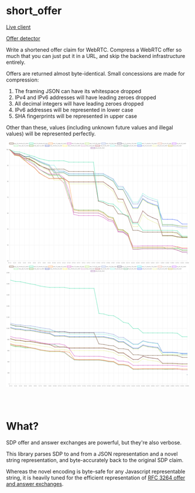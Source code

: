 # short_offer

[Live client](https://stonecypher.github.io/short_offer/)

[Offer detector](https://stonecypher.github.io/peer_detector/)

Write a shortened offer claim for WebRTC.  Compress a WebRTC offer so much that you can just put it in a URL, and skip the backend infrastructure entirely.

Offers are returned almost byte-identical.  Small concessions are made for compression:

1. The framing JSON can have its whitespace dropped
2. IPv4 and IPv6 addresses will have leading zeroes dropped
3. All decimal integers will have leading zeroes dropped
4. IPv6 addresses will be represented in lower case
5. SHA fingerprints will be represented in upper case

Other than these, values (including unknown future values and illegal values) will be represented perfectly.

<img src="/src/maintained_artifacts/stats_by_version_relative.png" width="500" />

<img src="/src/maintained_artifacts/stats_by_version_absolute.png" width="500" />



<br/><br/>

# What?

SDP offer and answer exchanges are powerful, but they're also verbose.

This library parses SDP to and from a JSON representation and a novel string
representation, and byte-accurately back to the original SDP claim.

Whereas the novel encoding is byte-safe for any Javascript representable string,
it is heavily tuned for the efficient representation of [RFC 3264 offer and
answer exchanges](https://datatracker.ietf.org/doc/html/rfc3264).

